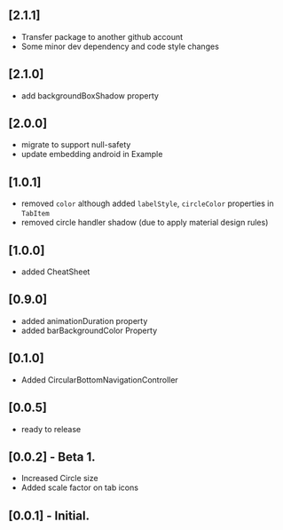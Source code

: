## [2.1.1]

- Transfer package to another github account
- Some minor dev dependency and code style changes

## [2.1.0]

- add backgroundBoxShadow property

## [2.0.0]

- migrate to support null-safety
- update embedding android in Example

## [1.0.1]

- removed `color` although added `labelStyle`, `circleColor` properties in `TabItem`
- removed circle handler shadow (due to apply material design rules)

## [1.0.0]

- added CheatSheet

## [0.9.0]

- added animationDuration property
- added barBackgroundColor Property

## [0.1.0]

- Added CircularBottomNavigationController

## [0.0.5]

- ready to release

## [0.0.2] - Beta 1.

- Increased Circle size
- Added scale factor on tab icons

## [0.0.1] - Initial.
